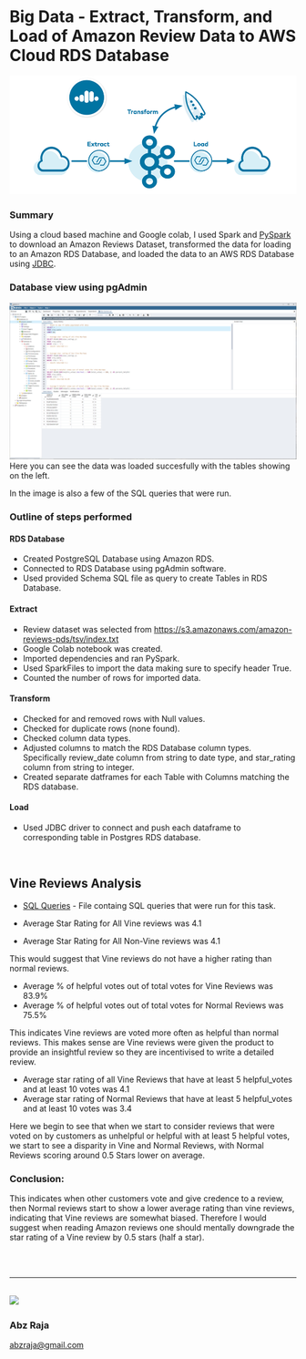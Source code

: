 # Big Data - Extract, Transform, and Load of Amazon Review Data to AWS Cloud RDS Database
<img src="Images/cloud_etl.png">
<br />

### Summary
Using a cloud based machine and Google colab, I used Spark and [PySpark](https://spark.apache.org/docs/latest/api/python/index.html) to download an Amazon Reviews Dataset, transformed the data for loading to an Amazon RDS Database, and loaded the data to an AWS RDS Database using [JDBC](https://docs.oracle.com/javase/tutorial/jdbc/basics/index.html).
<br />

### Database view using pgAdmin
<img src="Images/data-loaded-pgadmin.png" width="600">
<br />
Here you can see the data was loaded succesfully with the tables showing on the left.

In the image is also a few of the SQL queries that were run.
<br />

### Outline of steps performed

#### RDS Database
* Created PostgreSQL Database using Amazon RDS.
* Connected to RDS Database using pgAdmin software.
* Used provided Schema SQL file as query to create Tables in RDS Database.

#### Extract
* Review dataset was selected from https://s3.amazonaws.com/amazon-reviews-pds/tsv/index.txt
* Google Colab notebook was created.
* Imported dependencies and ran PySpark.
* Used SparkFiles to import the data making sure to specify header True.
* Counted the number of rows for imported data.


#### Transform
* Checked for and removed rows with Null values.
* Checked for duplicate rows (none found).
* Checked column data types.
* Adjusted columns to match the RDS Database column types. Specifically review_date column from string to date type, and star_rating column from string to integer.
* Created separate datframes for each Table with Columns matching the RDS database.

#### Load
* Used JDBC driver to connect and push each dataframe to corresponding table in Postgres RDS database.
<br />


## Vine Reviews Analysis
* [SQL Queries](/level-2/SQL-Queries.sql) - File containg SQL queries that were run for this task.

* Average Star Rating for All Vine reviews was 4.1
* Average Star Rating for All Non-Vine reviews was 4.1

This would suggest that Vine reviews do not have a higher rating than normal reviews.


* Average % of helpful votes out of total votes for Vine Reviews was 83.9%
* Average % of helpful votes out of total votes for Normal Reviews was 75.5%

This indicates Vine reviews are voted more often as helpful than normal reviews.
This makes sense are Vine reviews were given the product to provide an insightful review so they are incentivised to write a detailed review.

* Average star rating of all Vine Reviews that have at least 5 helpful_votes and at least 10 votes was 4.1
* Average star rating of Normal Reviews that have at least 5 helpful_votes and at least 10 votes was 3.4

Here we begin to see that when we start to consider reviews that were voted on by customers as unhelpful or helpful with at least 5 helpful votes, we start to see a disparity in Vine and Normal Reviews, with Normal Reviews scoring around 0.5 Stars lower on average.
<br />

### Conclusion:
This indicates when other customers vote and give credence to a review, then Normal reviews start to show a lower average rating than vine reviews, indicating that Vine reviews are somewhat biased. Therefore I would suggest when reading Amazon reviews one should mentally downgrade the star rating of a Vine review by 0.5 stars (half a star).

<br />
<br />
<hr />
<br />

<img width="150" src="https://drive.google.com/uc?export=view&id=1OH_TvDjISYpoKL_98Jx3CDFPM7Xp8J6H">

### Abz Raja
abzraja@gmail.com
